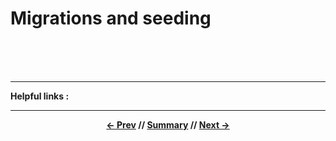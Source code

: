 # Migrations and seeding



<br>
<br>
<br>
<hr>

**Helpful links :**

<hr>
<div align="center">

**[<- Prev](#) // [Summary](../README.md) // [Next ->](#)**

</div>